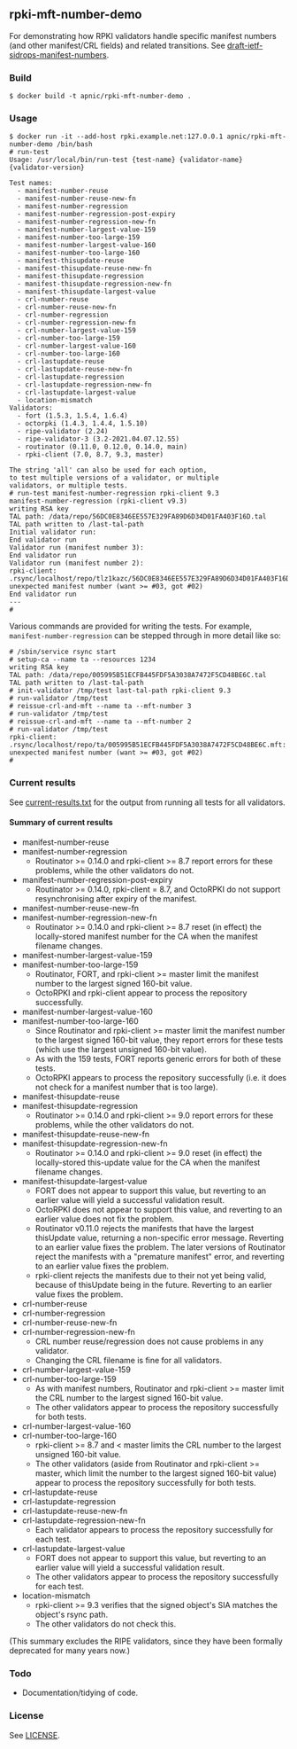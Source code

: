 ## rpki-mft-number-demo

For demonstrating how RPKI validators handle specific manifest numbers
(and other manifest/CRL fields) and related transitions.  See
[draft-ietf-sidrops-manifest-numbers](https://datatracker.ietf.org/doc/draft-ietf-sidrops-manifest-numbers/).

### Build

    $ docker build -t apnic/rpki-mft-number-demo .

### Usage

    $ docker run -it --add-host rpki.example.net:127.0.0.1 apnic/rpki-mft-number-demo /bin/bash
    # run-test
    Usage: /usr/local/bin/run-test {test-name} {validator-name} {validator-version}

    Test names:
      - manifest-number-reuse
      - manifest-number-reuse-new-fn
      - manifest-number-regression
      - manifest-number-regression-post-expiry
      - manifest-number-regression-new-fn
      - manifest-number-largest-value-159
      - manifest-number-too-large-159
      - manifest-number-largest-value-160
      - manifest-number-too-large-160
      - manifest-thisupdate-reuse
      - manifest-thisupdate-reuse-new-fn
      - manifest-thisupdate-regression
      - manifest-thisupdate-regression-new-fn
      - manifest-thisupdate-largest-value
      - crl-number-reuse
      - crl-number-reuse-new-fn
      - crl-number-regression
      - crl-number-regression-new-fn
      - crl-number-largest-value-159
      - crl-number-too-large-159
      - crl-number-largest-value-160
      - crl-number-too-large-160
      - crl-lastupdate-reuse
      - crl-lastupdate-reuse-new-fn
      - crl-lastupdate-regression
      - crl-lastupdate-regression-new-fn
      - crl-lastupdate-largest-value
      - location-mismatch
    Validators:
      - fort (1.5.3, 1.5.4, 1.6.4)
      - octorpki (1.4.3, 1.4.4, 1.5.10)
      - ripe-validator (2.24)
      - ripe-validator-3 (3.2-2021.04.07.12.55)
      - routinator (0.11.0, 0.12.0, 0.14.0, main)
      - rpki-client (7.0, 8.7, 9.3, master)

    The string 'all' can also be used for each option,
    to test multiple versions of a validator, or multiple
    validators, or multiple tests.
    # run-test manifest-number-regression rpki-client 9.3
    manifest-number-regression (rpki-client v9.3)
    writing RSA key
    TAL path: /data/repo/56DC0E8346EE557E329FA89D6D34D01FA403F16D.tal
    TAL path written to /last-tal-path
    Initial validator run:
    End validator run
    Validator run (manifest number 3):
    End validator run
    Validator run (manifest number 2):
    rpki-client: .rsync/localhost/repo/tlz1kazc/56DC0E8346EE557E329FA89D6D34D01FA403F16D.mft: unexpected manifest number (want >= #03, got #02)
    End validator run
    ---
    #

Various commands are provided for writing the tests.  For example,
`manifest-number-regression` can be stepped through in more detail like
so:

    # /sbin/service rsync start
    # setup-ca --name ta --resources 1234
    writing RSA key
    TAL path: /data/repo/005995B51ECFB445FDF5A3038A7472F5CD48BE6C.tal
    TAL path written to /last-tal-path
    # init-validator /tmp/test last-tal-path rpki-client 9.3
    # run-validator /tmp/test
    # reissue-crl-and-mft --name ta --mft-number 3
    # run-validator /tmp/test
    # reissue-crl-and-mft --name ta --mft-number 2
    # run-validator /tmp/test
    rpki-client: .rsync/localhost/repo/ta/005995B51ECFB445FDF5A3038A7472F5CD48BE6C.mft: unexpected manifest number (want >= #03, got #02)
    #

### Current results

See [current-results.txt](current-results.txt) for the output from
running all tests for all validators.

#### Summary of current results

 - manifest-number-reuse
 - manifest-number-regression
    - Routinator >= 0.14.0 and rpki-client >= 8.7 report errors for
      these problems, while the other validators do not.
 - manifest-number-regression-post-expiry
    - Routinator >= 0.14.0, rpki-client = 8.7, and OctoRPKI do not
      support resynchronising after expiry of the manifest.
 - manifest-number-reuse-new-fn
 - manifest-number-regression-new-fn
    - Routinator >= 0.14.0 and rpki-client >= 8.7 reset (in effect)
      the locally-stored manifest number for the CA when the manifest
      filename changes.
 - manifest-number-largest-value-159
 - manifest-number-too-large-159
    - Routinator, FORT, and rpki-client >= master limit the manifest
      number to the largest signed 160-bit value.
    - OctoRPKI and rpki-client appear to process the repository
      successfully.
 - manifest-number-largest-value-160
 - manifest-number-too-large-160
    - Since Routinator and rpki-client >= master limit the manifest
      number to the largest signed 160-bit value, they report errors
      for these tests (which use the largest unsigned 160-bit value).
    - As with the 159 tests, FORT reports generic errors for both of
      these tests.
    - OctoRPKI appears to process the repository successfully (i.e. it
      does not check for a manifest number that is too large).
 - manifest-thisupdate-reuse
 - manifest-thisupdate-regression
    - Routinator >= 0.14.0 and rpki-client >= 9.0 report errors for
      these problems, while the other validators do not.
 - manifest-thisupdate-reuse-new-fn
 - manifest-thisupdate-regression-new-fn
    - Routinator >= 0.14.0 and rpki-client >= 9.0 reset (in effect)
      the locally-stored this-update value for the CA when the
      manifest filename changes.
 - manifest-thisupdate-largest-value
    - FORT does not appear to support this value, but reverting to an
      earlier value will yield a successful validation result.
    - OctoRPKI does not appear to support this value, and reverting to
      an earlier value does not fix the problem.
    - Routinator v0.11.0 rejects the manifests that have the largest
      thisUpdate value, returning a non-specific error message.
      Reverting to an earlier value fixes the problem.  The later
      versions of Routinator reject the manifests with a "premature
      manifest" error, and reverting to an earlier value fixes the
      problem.
    - rpki-client rejects the manifests due to their not yet being
      valid, because of thisUpdate being in the future.  Reverting to
      an earlier value fixes the problem.
 - crl-number-reuse
 - crl-number-regression
 - crl-number-reuse-new-fn
 - crl-number-regression-new-fn
    - CRL number reuse/regression does not cause problems in any
      validator.
    - Changing the CRL filename is fine for all validators.
 - crl-number-largest-value-159
 - crl-number-too-large-159
    - As with manifest numbers, Routinator and rpki-client >= master
      limit the CRL number to the largest signed 160-bit value.
    - The other validators appear to process the repository
      successfully for both tests.
 - crl-number-largest-value-160
 - crl-number-too-large-160
    - rpki-client >= 8.7 and < master limits the CRL number to the
      largest unsigned 160-bit value.
    - The other validators (aside from Routinator and rpki-client >=
      master, which limit the number to the largest signed 160-bit
      value) appear to process the repository successfully for both
      tests.
 - crl-lastupdate-reuse
 - crl-lastupdate-regression
 - crl-lastupdate-reuse-new-fn
 - crl-lastupdate-regression-new-fn
    - Each validator appears to process the repository successfully
      for each test.
 - crl-lastupdate-largest-value
    - FORT does not appear to support this value, but reverting to an
      earlier value will yield a successful validation result.
    - The other validators appear to process the repository
      successfully for each test.
 - location-mismatch
    - rpki-client >= 9.3 verifies that the signed object's SIA matches
      the object's rsync path.
    - The other validators do not check this.

(This summary excludes the RIPE validators, since they have been
formally deprecated for many years now.)

### Todo

 - Documentation/tidying of code.

### License

See [LICENSE](./LICENSE).
